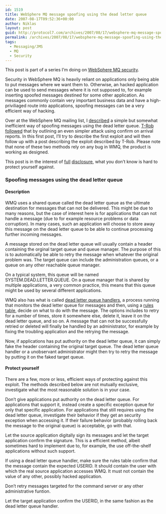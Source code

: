 ```yaml
---
id: 1519
title: WebSphere MQ message spoofing using the dead letter queue
date: 2007-08-17T09:52:36+00:00
author: Niklas
layout: post
guid: http://protocol7.com/archives/2007/08/17/websphere-mq-message-spoofing-using-the-dead-letter-queue/
permalink: /archives/2007/08/17/websphere-mq-message-spoofing-using-the-dead-letter-queue/
tags:
  - Messaging/JMS
  - MQ
  - Security
---
```

<div class='microid-1551e08d70cdf4c9845df3b9b3104f157f47933a'>
  <p class="note">
    This post is part of a series I&#8217;m doing on <a href="http://protocol7.com/archives/2007/08/31/websphere-mq-security/">WebSphere MQ security</a>.
  </p>
  
  <p>
    Security in WebSphere MQ is heavily reliant on applications only being able to put messages where we want them to. Otherwise, an hacked application can be used to send messages where it is not supposed to, for example inserting spoofed messages destined for some other application. As messages commonly contain very important business data and have a high-priviliaged route into applications, spoofing messages can be a very efficient way of hacking.
  </p>
  
  <p>
    Over at the WebSphere MQ mailing list, I <a href="http://permalink.gmane.org/gmane.network.mq.devel/5700">described</a> a simple but somewhat inefficient way of spoofing messages using the dead letter queue. <a href="http://permalink.gmane.org/gmane.network.mq.devel/5701">T-Rob followed</a> that by outlining an even simpler attack using confirm on arrival reports. In this first post, I&#8217;ll try to describe the first exploit and will then follow up with a post describing the exploit described by T-Rob. Please note that none of these two methods rely on any bug in WMQ, the product is working as designed.
  </p>
  
  <p>
    This post is in the interest of <a href="http://www.schneier.com/blog/archives/2007/01/debating_full_d.html">full</a> <a href="http://en.wikipedia.org/wiki/Full_disclosure">disclosure</a>, what you don&#8217;t know is hard to protect yourself against.
  </p>
  
  <h3>
    Spoofing messages using the dead letter queue
  </h3>
  
  <h4>
    Description
  </h4>
  
  <p>
    WMQ uses a shared queue called the dead letter queue as the ultimate destination for messages that can not be delivered. This might be due to many reasons, but the case of interest here is for applications that can not handle a message (due to for example resource problems or data corruption). In many cases, such an application will choose to store away this message on the dead letter queue to be able to continue processing further incoming messages.
  </p>
  
  <p>
    A message stored on the dead letter queue will usually contain a header containing the orginal target queue and queue manager. The purpose of this is to automatically be able to retry the message when whatever the original problem was. The target queue can include the administration queues, or a queue on any other reachable queue manager.
  </p>
  
  <p>
    On a typical system, this queue will be named SYSTEM.DEAD.LETTER.QUEUE. On a queue manager that is shared by multiple applications, a very common practice, this means that this queue might be used by several different applications.
  </p>
  
  <p>
    WMQ also has what is called <a href="http://publib.boulder.ibm.com/infocenter/wmqv6/v6r0/index.jsp?topic=/com.ibm.mq.amqzag.doc/fa15920_.htm">dead letter queue handlers</a>, a process running that monitors the dead letter queue for messages and then, using a <a href="http://publib.boulder.ibm.com/infocenter/wmqv6/v6r0/index.jsp?topic=/com.ibm.mq.amqzag.doc/fa14020_.htm">rules table</a>, decide on what to do with the message. The options includes to retry for a number of times, store it somewhere else, delete it, leave it on the dead letter queue, and so on. A message that can not be successfully retried or deleted will finally be handled by an administrator, for example by fixing the troubling application and the retrying the message.
  </p>
  
  <p>
    Now, if applications has put authority on the dead letter queue, it can simply fake the header containing the original target queue. The dead letter queue handler or a unobservant administrator might then try to retry the message by putting it on the faked target queue.
  </p>
  
  <h4>
    Protect yourself
  </h4>
  
  <p>
    There are a few, more or less, efficient ways of protecting against this exploit. The methods described below are not mutually exclusive, investigate what the most reasonable solution is in your case.
  </p>
  
  <p>
    Don&#8217;t give applications put authority on the dead letter queue. For applications that support it, instead create a specific exception queue for only that specific application. For applications that still requires using the dead letter queue, investigate their behavior if they get an security exception when accessing it. If their failure behavior (probably rolling back the message to the original queue) is acceptable, go with that.
  </p>
  
  <p>
    Let the source application digitally sign its messages and let the target application confirm the signature. This is a efficient method, albeit sometimes hard to implement due to, for example, the use off-the-shelf applications without such support.
  </p>
  
  <p>
    If using a dead letter queue handler, make sure the rules table confirm that the message contain the expected USERID. It should contain the user with which the real source application accesses WMQ. It must not contain the value of any other, possibly hacked application.
  </p>
  
  <p>
    Don&#8217;t retry messages targeted for the command server or any other administrative funtion.
  </p>
  
  <p>
    Let the target application confirm the USERID, in the same fashion as the dead letter queue handler.
  </p>
</div>